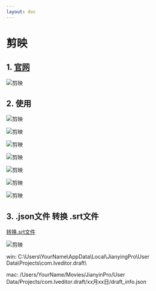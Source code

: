 ```yaml
---
layout: doc
---
```


# 剪映

## 1. [官网](https://www.capcut.cn/)

  ![剪映](/剪映_01.png)

## 2. 使用

  ![剪映](/剪映_02.png)

  ![剪映](/剪映_03.png)

  ![剪映](/剪映_04.png)

  ![剪映](/剪映_05.png)

  ![剪映](/剪映_06.png)

  ![剪映](/剪映_07.png)

  ![剪映](/剪映_08.png)

## 3. .json文件 转换 .srt文件

[转换.srt文件](https://jy.mzh.ren/)

![剪映](/剪映_09.png)

  win: C:\Users\YourName\AppData\Local\JianyingPro\User Data\Projects\com.lveditor.draft\

  mac: /Users/YourName/Movies/JianyinPro/User Data/Projects/com.lveditor.draft/xx月xx日/draft_info.json